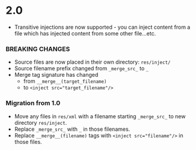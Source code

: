 # 2.0

- Transitive injections are now supported - you can inject content from a file
  which has injected content from some other file...etc.

### BREAKING CHANGES
- Source files are now placed in their own directory: `res/inject/`
- Source filename prefix changed from `_merge_src_` to `_`
- Merge tag signature has changed
  - from `__merge__(target_filename)`
  - to `<inject src="target_filename"/>`

### Migration from 1.0
- Move any files in `res/xml` with a filename starting `_merge_src_` to new directory `res/inject`.
- Replace `_merge_src_` with `_` in those filenames.
- Replace `__merge__(filename)` tags with `<inject src="filename"/>` in those files.
